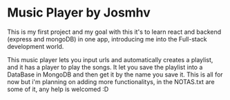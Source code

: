 # Music Player by Josmhv

This is my first project and my goal with this it's to learn react and backend (express and mongoDB) in one app, introducing me into the Full-stack development world.

This music player lets you input urls and automatically creates a playlist, and it has a player to play the songs. It let you save the playlist into a DataBase in MongoDB and then get it by the name you save it. This is all for now but i'm planning on adding more functionalitys, in the NOTAS.txt are some of it, any help is welcomed :D
